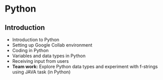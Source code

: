 # Python

## Introduction

- Introduction to Python
- Setting up Google Collab environment
- Coding in Python
- Variables and data types in Python
- Receiving input from users
- __Team work:__  Explore Python data types and experiment with f-strings using JAVA task (in Python)
